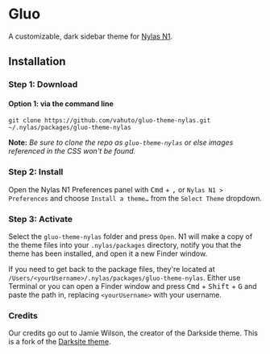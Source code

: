 # Gluo
A customizable, dark sidebar theme for [Nylas N1](https://nylas.com/n1).

## Installation

### Step 1: Download

#### Option 1: via the command line  
`git clone https://github.com/vahuto/gluo-theme-nylas.git ~/.nylas/packages/gluo-theme-nylas`

**Note:** _Be sure to clone the repo as `gluo-theme-nylas` or else images referenced in the CSS won't be found._

### Step 2: Install
Open the Nylas N1 Preferences panel with <kbd>Cmd</kbd> + <kbd>,</kbd> or `Nylas N1 > Preferences` and choose `Install a theme…` from the `Select Theme` dropdown.

### Step 3: Activate
Select the `gluo-theme-nylas` folder and press `Open`. N1 will make a copy of the theme files into your `.nylas/packages` directory, notify you that the theme has been installed, and open it a new Finder window.

If you need to get back to the package files, they're located at `/Users/<yourUsername>/.nylas/packages/gluo-theme-nylas`. Either use Terminal or you can open a Finder window and press <kbd>Cmd</kbd> + <kbd>Shift</kbd> + <kbd>G</kbd> and paste the path in, replacing `<yourUsername>` with your username.

### Credits

Our credits go out to Jamie Wilson, the creator of the Darkside theme. This is a fork of the [Darksite theme](http://jamiewilson.io/darkside/).
